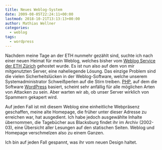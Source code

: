 ```yaml
---
title: Neues Weblog-System
date: 2009-08-05T22:24:11+00:00
lastmod: 2018-10-21T13:13:13+00:00
author: Mathias Wellner
categories:
  - weblog
tags:
  - wordpress
---
```

Nachdem meine Tage an der ETH nunmehr gezählt sind, suchte ich nach einer neuen Heimat für mein Weblog, welches bisher vom [Weblog Service der ETH Zürich](http://blogs.ethz.ch) gehostet wurde. Es ist nun also auf dem von mir mitgenutzten Server, eine naheliegende Lösung. Das einzige Problem sind die vielen Sicherheitslücken in der Weblog-Software, welche unserem Systemadministrator Schweißperlen auf die Stirn treiben. [PHP](http://www.php.net), auf dem die Software [WordPress](http://wordpress.org) basiert, scheint sehr anfällig für alle möglichen Arten von Attacken zu sein. Aber warten wir ab, ob unser Server wirklich von Spammern gekapert wird.
<!--more-->

Auf jeden Fall ist mit diesem Weblog eine einheitliche Webpräsenz geschaffen, meine alte Homepage, die früher unter dieser Adresse zu erreichen war, hat ausgedient. Ich habe jedoch ausgewählte Inhalte übernommen, die Tagebücher aus Blacksburg findet ihr im Archiv (2002-03), eine Übersicht aller Lesungen auf den statischen Seiten. Weblog und Homepage verschmelzen also zu einem Ganzen.

Ich bin auf jeden Fall gespannt, was ihr vom neuen Design haltet.